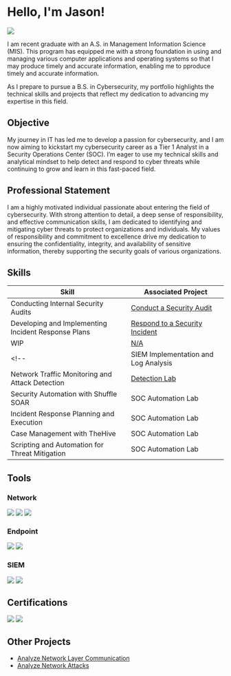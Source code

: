 # Hello, I'm Jason!
<a href="www.linkedin.com/in/jason-villa-7650902ba"><img src="https://img.shields.io/badge/-LinkedIn-0072b1?&style=for-the-badge&logo=linkedin&logoColor=white" /></a>

<!-- [Brief Introduction] -->

I am recent graduate with an A.S. in Management Information Science (MIS).
This program has equipped me with a strong foundation in using and managing various computer applications and operating systems so that I may produce timely and accurate information, enabling me to pproduce timely and accurate information.

As I prepare to pursue a B.S. in Cybersecurity, my portfolio highlights the technical skills and projects that reflect my dedication to advancing my expertise in this field.

## Objective
<!-- [Provide Objective] -->

My journey in IT has led me to develop a passion for cybersecurity, and I am now aiming to kickstart my cybersecurity career as a Tier 1 Analyst in a Security Operations Center (SOC).
I’m eager to use my technical skills and analytical mindset to help detect and respond to cyber threats while continuing to grow and learn in this fast-paced field.

## Professional Statement

I am a highly motivated individual passionate about entering the field of cybersecurity.
With strong attention to detail, a deep sense of responsibility, and effective communication skills, I am dedicated to identifying and mitigating cyber threats to protect organizations and individuals.
My values of responsibility and commitment to excellence drive my dedication to ensuring the confidentiality, integrity, and availability of sensitive information, thereby supporting the security goals of various organizations.

## Skills
<!-- [Provide skills and associated project. Make sure to hyperlink the project] -->

| Skill                                         | Associated Project         |
|-----------------------------------------------|----------------------------|
| Conducting Internal Security Audits | <a href="https://github.com/jsn-02/Conduct-a-Security-Audit">Conduct a Security Audit</a> |
| Developing and Implementing Incident Response Plans | <a href="https://github.com/jsn-02/Respond-to-a-Security-Incident">Respond to a Security Incident</a> |
| WIP          | <a href="https://matias.me/nsfw/">N/A</a>|
<!-- | SIEM Implementation and Log Analysis          | <a href="https://google.com">Detection Lab</a>|
| Network Traffic Monitoring and Attack Detection | <a href="https://google.com">Detection Lab</a>|
| Security Automation with Shuffle SOAR         | SOC Automation Lab|
| Incident Response Planning and Execution      | SOC Automation Lab|
| Case Management with TheHive                  | SOC Automation Lab|
| Scripting and Automation for Threat Mitigation | SOC Automation Lab| -->

## Tools
<!-- [Provide tools and break them down into categories.] -->

### Network
<div>
    <img src="https://img.shields.io/badge/-Wireshark-1679A7?&style=for-the-badge&logo=Wireshark&logoColor=white" />
    <img src="https://img.shields.io/badge/-Suricata-EF3B2D?&style=for-the-badge&logo=Suricata&logoColor=white" />
    <img src="https://img.shields.io/badge/-Zeek-777BB4?&style=for-the-badge&logo=Zeek&logoColor=white" />
</div>

### Endpoint
<div>
    <img src="https://img.shields.io/badge/-Microsoft_Defender_for_Endpoint-00A4EF?&style=for-the-badge&logo=Microsoft&logoColor=white" />
    <img src="https://img.shields.io/badge/-Velociraptor-4B275F?&style=for-the-badge&logo=Velociraptor&logoColor=white" />
</div>

### SIEM
<div>
    <!-- <img src="https://img.shields.io/badge/-Microsoft_Sentinel-0078D4?&style=for-the-badge&logo=Microsoft&logoColor=white" /> -->
    <img src="https://img.shields.io/badge/-Splunk-000000?&style=for-the-badge&logo=Splunk&logoColor=white" />
    <!-- <img src="https://img.shields.io/badge/-Elastic-005571?&style=for-the-badge&logo=Elastic&logoColor=white" /> -->
    <img src="https://img.shields.io/badge/-Chronicle-222d41?&style=for-the-badge" />
</div>

## Certifications
<!-- [Provide certifications that you have obtained] -->
<div>
    <img src="https://img.shields.io/badge/-Google%20IT%20Support%20Professional-0F9D58?style=for-the-badge&logo=google&logoColor=white" />
    <img src="https://img.shields.io/badge/-Google%20Cybersecurity%20Professional-4285F4?style=for-the-badge&logo=google&logoColor=white" />
    <!-- <img src="https://img.shields.io/badge/-Security%2B-FF0000?&style=for-the-badge&logo=CompTIA&logoColor=white" />
    <img src="https://img.shields.io/badge/-Network%2B-007ACC?&style=for-the-badge&logo=CompTIA&logoColor=white" />
    <img src="https://img.shields.io/badge/-A%2B-4D4D4D?&style=for-the-badge&logo=CompTIA&logoColor=white" />
    <img src="https://img.shields.io/badge/-CDSA-006400?&style=for-the-badge&logoColor=white" />
    <img src="https://img.shields.io/badge/-CCD-000080?&style=for-the-badge&logoColor=white" /> -->
</div>

## Other Projects
- <a href="https://github.com/jsn-02/Analyze-Network-Layer-Communication">Analyze Network Layer Communication</a>
- <a href="https://github.com/jsn-02/Analyze-Network-Attacks">Analyze Network Attacks</a>
